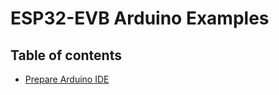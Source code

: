 # ESP32-EVB Arduino Examples

## Table of contents
- [Prepare Arduino IDE](/doc/PrepareArduinoIde.md)

